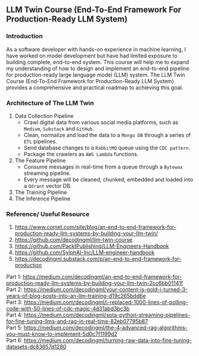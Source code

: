 ## LLM Twin Course (End-To-End Framework For Production-Ready LLM System)
### Introduction
As a software developer with hands-on experience in machine learning, I have worked on model development but have had limited exposure to building complete, end-to-end system. This course will help me to expand my understanding of how to design and implement an end-to-end pipeline for production-ready large language model (LLM) system. The LLM Twin Course (End-To-End Framework for Production-Ready LLM System) provides a comprehensive and practical roadmap to achieving this goal.

### Architecture of The LLM Twin
1. Data Collection Pipeline
    - Crawl digital data from various social media platforms, such as `Medium`, `Substack` and `GitHub`.
    - Clean, normalize and load the data to a `Mongo DB` through a series of `ETL` pipelines.
    - Send database changes to a `RabbitMQ` queue using the `CDC pattern`.
    - Package the crawlers as `AWS Lambda` functions.
2. The Feature Pipeline
    - Consume messages in real-time from a queue through a `Bytewax` streaming pipeline.
    - Every message will be cleaned, chunked, embedded and loaded into a `Qdrant` vector DB.
3. The Training Pipeline
4. The Inference Pipeline

### Reference/ Useful Resource
1. https://www.comet.com/site/blog/an-end-to-end-framework-for-production-ready-llm-systems-by-building-your-llm-twin/
2. https://github.com/decodingml/llm-twin-course
3. https://github.com/PacktPublishing/LLM-Engineers-Handbook
4. https://github.com/SylphAI-Inc/LLM-engineer-handbook
5. https://decodingml.substack.com/p/an-end-to-end-framework-for-production


Part 1: https://medium.com/decodingml/an-end-to-end-framework-for-production-ready-llm-systems-by-building-your-llm-twin-2cc6bb01141f
<br>Part 2: https://medium.com/decodingml/your-content-is-gold-i-turned-3-years-of-blog-posts-into-an-llm-training-d19c265bdd6e
<br>Part 3: https://medium.com/decodingml/i-replaced-1000-lines-of-polling-code-with-50-lines-of-cdc-magic-4d31abd3bc3b
<br>Part 4: https://medium.com/decodingml/sota-python-streaming-pipelines-for-fine-tuning-llms-and-rag-in-real-time-82eb07795b87
<br>Part 5: https://medium.com/decodingml/the-4-advanced-rag-algorithms-you-must-know-to-implement-5d0c7f1199d2
<br>Part 6: https://medium.com/decodingml/turning-raw-data-into-fine-tuning-datasets-dc83657d1280